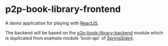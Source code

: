 # p2p-book-library-frontend

A demo application for playing with [ReactJS](http://facebook.github.io/react).

The backend will be based on the [p2p-book-library-backend](https://github.com/wanhongfu/p2p-book-library-backend) module which is duplicated from example module 'boot-api' of [SpringSide4](https://github.com/springside/springside4).